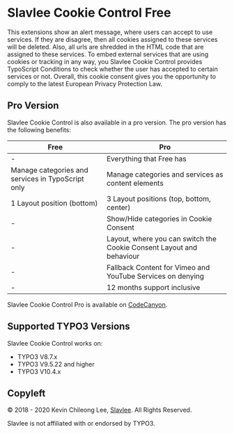 Slavlee Cookie Control Free
===========================

This extensions show an alert message, where users can accept to use services. If they are disagree, then all cookies assigned to these services will be deleted. Also, all urls are shredded in the HTML code that are assigned to these services.
To embed external services that are using cookies or tracking in any way, you Slavlee Cookie Control provides TypoScript Conditions to check whether the user has accepted to certain services or not.
Overall, this cookie consent gives you the opportunity to comply to the latest European Privacy Protection Law.

Pro Version
-----------

Slavlee Cookie Control is also available in a pro version. The pro version has the following benefits:
													 
| Free    											 | Pro												  |			   
| -------------------------------------------------- | ---------------------------------------------------|
| \-	 											 | Everything that Free has                           |
| Manage categories and services in TypoScript only	 | Manage categories and services as content elements |
| 1 Layout position (bottom)						 | 3 Layout positions (top, bottom, center)           |
| \-												 | Show/Hide categories in Cookie Consent             |
| \-												 | Layout, where you can switch the Cookie Consent Layout and behaviour             |
| \-												 | Fallback Content for Vimeo and YouTube Services on denying             |
| \-												 | 12 months support inclusive                        |

Slavlee Cookie Control Pro is available on [CodeCanyon](https://codecanyon.net/item/slavlee-cookie-control/21914103).

Supported TYPO3 Versions
------------------------

Slavlee Cookie Control works on:

- TYPO3 V8.7.x
- TYPO3 V9.5.22 and higher
- TYPO3 V10.4.x

Copyleft
--------

© 2018 - 2020 Kevin Chileong Lee, [Slavlee](https://www.slavlee.de/). All Rights Reserved.

Slavlee is not affiliated with or endorsed by TYPO3.